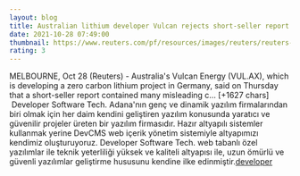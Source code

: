 ```yaml
--- 
layout: blog
title: Australian lithium developer Vulcan rejects short-seller report - Reuters
date: 2021-10-28 07:49:00
thumbnail: https://www.reuters.com/pf/resources/images/reuters/reuters-default.png?d=55
rating: 3
---
```

MELBOURNE, Oct 28 (Reuters) - Australia's Vulcan Energy (VUL.AX), which is developing a zero carbon lithium project in Germany, said on Thursday that a short-seller report contained many misleading c… [+1627 chars]</br>&nbsp;Developer Software Tech. Adana'nın genç ve dinamik yazılım firmalarından biri olmak için her daim kendini geliştiren yazılım konusunda yaratıcı ve güvenilir projeler üreten bir yazılım firmasıdır. Hazır altyapılı sistemler kullanmak yerine DevCMS web içerik yönetim sistemiyle altyapımızı kendimiz oluşturuyoruz. Developer Software Tech. web tabanlı özel yazılımlar ile teknik yeterliliği yüksek ve kaliteli altyapısı ile, uzun ömürlü ve güvenli yazılımlar geliştirme hususunu kendine ilke edinmiştir.<a href="https://www.developerbilisim.com/">developer</a>